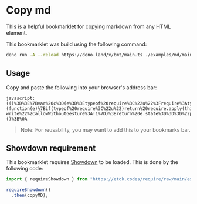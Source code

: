 # Copy md

This is a helpful bookmarklet for copying markdown from any HTML element.

This bookmarklet was build using the following command:

```bash
deno run -A --reload https://deno.land/x/bmt/main.ts ./examples/md/main.ts
```

## Usage

Copy and paste the following into your browser's address bar:

```
javascript:(()%3D%3E%7Bvar%20c%3D(e%3D%3Etypeof%20require%3C%22u%22%3Frequire%3Atypeof%20Proxy%3C%22u%22%3Fnew%20Proxy(e%2C%7Bget%3A(r%2Ct)%3D%3E(typeof%20require%3C%22u%22%3Frequire%3Ar)%5Bt%5D%7D)%3Ae)(function(e)%7Bif(typeof%20require%3C%22u%22)return%20require.apply(this%2Carguments)%3Bthrow%20new%20Error('Dynamic%20require%20of%20%22'%2Be%2B'%22%20is%20not%20supported')%7D)%3Bvar%20a%3Dc(%22https%3A%2F%2Fcdn.skypack.dev%2Fshowdown%402.1.0%2Fdist%2Fshowdown.min.js%3Fdts%22)%3Bfunction%20p(e)%7Blet%20r%3D%5B%5D%3Breturn%20e.forEach(t%3D%3Er.push(t.outerHTML))%2Cr%7Dfunction%20o(e)%7Blet%20r%3De.scrape()%3Br%26%26e.render(e.transform%3Fe.transform(r)%3Ap(r))%7Dfunction%20n(e%3Dl())%7Bif(e)return%20document.querySelectorAll(e)%7Dasync%20function%20s(e)%7Bif(!await%20u())%7Balert(%22Please%20enable%20clipboard%20permission%20in%20your%20browser%20settings%20to%20use%20this%20feature.%22)%3Breturn%7Dm(String(e))%7Dvar%20f%3D%22Enter%20selector%20to%20copy%20HTML%20from%20elements%20that%20match%20the%20given%20selector%3A%22%3Bfunction%20l()%7Breturn%20prompt(f%2C%22%22)%7C%7C%22%22%7Dfunction%20m(e)%7Bnavigator.clipboard.writeText(e).then(()%3D%3E%7Bconsole.info(%22Copied%20to%20clipboard.%22%2C%7Btext%3Ae%7D)%7D).catch(r%3D%3E%7Bconsole.error(r)%7D)%7Dasync%20function%20u()%7Bif(!navigator.clipboard)return!1%3Btry%7Blet%20e%3Dawait%20navigator.permissions.query(%7Bname%3A%22clipboard-write%22%2CallowWithoutGesture%3A!1%7D)%3Breturn%20e.state%3D%3D%3D%22prompt%22%26%26console.log(%22Requesting%20clipboard%20permission...%22)%2Ce.state%3D%3D%3D%22granted%22%7Dcatch(e)%7Bconsole.error(e)%7Dreturn!1%7Dasync%20function%20i(e%3D%7B%7D)%7Bawait%20o(%7Bscrape%3An%2Ctransform%3Ae.transform%2Crender%3As%7D)%7Dvar%20d%3Di.bind(null%2C%7Btransform(e)%7Blet%20t%3Dnew%20a.showdown.Converter().makeHtml(e)%3Breturn%20console.log(%22Custom%20MD%20transformation!%22%2C%7Bhtml%3Ae%2Cconverted%3At%7D)%2Ct%7D%7D)%3Bd()%3B%7D)()%3B%0A
```

> Note: For reusability, you may want to add this to your bookmarks bar.

## Showdown requirement

This bookmarklet requires
[Showdown](https://github.com/showdownjs/showdown#readme) to be loaded. This is
done by the following code:

```js
import { requireShowdown } from "https://etok.codes/require/raw/main/examples/showdown/mod.ts";

requireShowdown()
  .then(copyMD);
```
